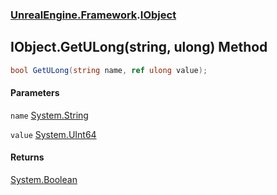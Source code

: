 ### [UnrealEngine.Framework](./UnrealEngine-Framework.md 'UnrealEngine.Framework').[IObject](./IObject.md 'UnrealEngine.Framework.IObject')
## IObject.GetULong(string, ulong) Method
  
```csharp
bool GetULong(string name, ref ulong value);
```
#### Parameters
<a name='UnrealEngine-Framework-IObject-GetULong(string_ulong)-name'></a>
`name` [System.String](https://docs.microsoft.com/en-us/dotnet/api/System.String 'System.String')  
  
<a name='UnrealEngine-Framework-IObject-GetULong(string_ulong)-value'></a>
`value` [System.UInt64](https://docs.microsoft.com/en-us/dotnet/api/System.UInt64 'System.UInt64')  
  
#### Returns
[System.Boolean](https://docs.microsoft.com/en-us/dotnet/api/System.Boolean 'System.Boolean')  
